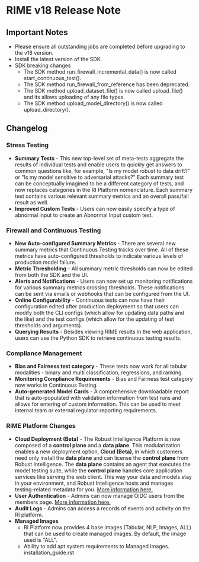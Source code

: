 # RIME v18 Release Note

## Important Notes
- Please ensure all outstanding jobs are completed before upgrading to the v18 version.
- Install the latest version of the SDK.
- SDK breaking changes
  - The SDK method run_firewall_incremental_data() is now called start_continuous_test().
  - The SDK method run_firewall_from_reference has been deprecated.
  - The SDK method upload_dataset_file() is now called upload_file() and its allows uploading
  of any file types.
  - The SDK method upload_model_directory() is now called upload_directory().


## Changelog

### Stress Testing
- **Summary Tests** - This new top-level set of meta-tests aggregate the results of individual tests and enable users to quickly get answers to common questions like, for example, "Is my model robust to data drift?" or "Is my model sensitive to adversarial attacks?" Each summary test can be conceptually imagined to be a different category of tests, and now replaces categories in the RI Platform nomenclature. Each summary test contains various relevant summary metrics and an overall pass/fail result as well.
- **Improved Custom Tests** - Users can now easily specify a type of abnormal input to create an Abnormal Input custom test.

### Firewall and Continuous Testing
- **New Auto-configured Summary Metrics** - There are several new summary metrics that Continuous Testing tracks over time. All of these metrics have auto-configured thresholds to indicate various levels of production model failure.
- **Metric Thresholding** - All summary metric thresholds can now be edited from both the SDK and the UI.
- **Alerts and Notifications** - Users can now set up monitoring notifications for various summary metrics crossing thresholds. These notifications can be sent via emails or webhooks that can be configured from the UI.
- **Online Configurability** - Continuous tests can now have their configuration edited after production deployment so that users can modify both the CLI configs (which allow for updating data paths and the like) and the test configs (which allow for the updating of test thresholds and arguments).
- **Querying Results** - Besides viewing RIME results in the web application, users can use the Python SDK to retrieve continuous testing results.

### Compliance Management
- **Bias and Fairness test category** - These tests now work for all tabular modalities - binary and multi classification, regressions, and ranking.
- **Monitoring Compliance Requirements** - Bias and Fairness test category now works in Continuous Testing.
- **Auto-generated Model Cards** -  A comprehensive downloadable report that is auto-populated with validation information from test runs and allows for entering of custom information. This can be used to meet internal team or external regulator reporting requirements.

### RIME Platform Changes
- **Cloud Deployment (Beta)** - The Robust Intelligence Platform is now composed of a **control plane** and a **data plane**. This modularization enables a new deployment option, **Cloud (Beta)**, in which customers need only install the **data plane** and can license the **control plane** from Robust Intelligence. The **data plane** contains an agent that executes the model testing suite, while the **control plane** handles core application services like serving the web client. This way your data and models stay in your environment, and Robust Intelligence hosts and manages testing-related metadata for you. [More information here.](/for_admins/installation_guide.rst)
- **User Authentication** - Admins can now manage OIDC users from the members page. [More information here.](/for_admins/how_to_guides/users.md)
- **Audit Logs** - Admins can access a records of events and activity on the RI platform.
- **Managed Images**
  - RI Platform now provides 4 base images (Tabular, NLP, Images, ALL) that can be used to create managed images. By default, the image used is "ALL".
  - Ability to add apt system requirements to Managed Images.
installation_guide.rst
